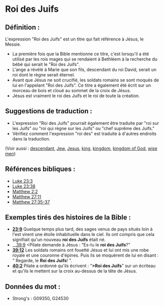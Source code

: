 # Roi des Juifs

## Définition :

L'expression "Roi des Juifs" est un titre qui fait référence à Jésus, le Messie.

* La première fois que la Bible mentionne ce titre, c'est lorsqu'il a été utilisé par les rois mages qui se rendaient à Bethléem à la recherche du bébé qui serait le "Roi des Juifs".
* L'ange a révélé à Marie que son fils, descendant du roi David, serait un roi dont le règne serait éternel.
* Avant que Jésus ne soit crucifié, les soldats romains se sont moqués de lui en l'appelant "Roi des Juifs". Ce titre a également été écrit sur un morceau de bois et cloué au sommet de la croix de Jésus.
* Jésus est vraiment le roi des Juifs et le roi de toute la création.

## Suggestions de traduction :

* L'expression "Roi des Juifs" pourrait également être traduite par "roi sur les Juifs" ou "roi qui règne sur les Juifs" ou "chef suprême des Juifs."
* Vérifiez comment l'expression "roi des" est traduite à d'autres endroits dans la traduction.

(Voir aussi : [descendant](../other/descendant.md), [Jew](../kt/jew.md), [Jesus](../kt/jesus.md), [king](../other/king.md), [kingdom](../other/kingdom.md), [kingdom of God](../kt/kingdomofgod.md), [wise men](../other/wisemen.md))

## Références bibliques :

* [Luke 23:3](rc://en/tn/help/luk/23/03)
* [Luke 23:38](rc://en/tn/help/luk/23/38)
* [Matthew 2:2](rc://en/tn/help/mat/02/02)
* [Matthew 27:11](rc://en/tn/help/mat/27/11)
* [Matthew 27:35-37](rc://en/tn/help/mat/27/35)

## Exemples tirés des histoires de la Bible :

* __[23:9](rc://en/tn/help/obs/23/09)__ Quelque temps plus tard, des sages venus de pays situés loin à l'est virent une étoile inhabituelle dans le ciel. Ils ont compris que cela signifiait qu'un nouveau __roi des Juifs__ était né.
* __[39:9](rc://en/tn/help/obs/39/09) <Pilate demande à Jésus : "Es-tu le __roi des Juifs__?"
* __[39:12](rc://en/tn/help/obs/39/12)__ Les soldats romains ont fouetté Jésus et lui ont mis une robe royale et une couronne d'épines. Puis ils se moquèrent de lui en disant : " Regarde, le __Roi des Juifs__! ".
* __[40:2](rc://en/tn/help/obs/40/02)__ Pilate a ordonné qu'ils écrivent : "__>Roi des Juifs__" sur un écriteau et qu'ils le mettent sur la croix au-dessus de la tête de Jésus.

## Données du mot :

* Strong's : G09350, G24530
